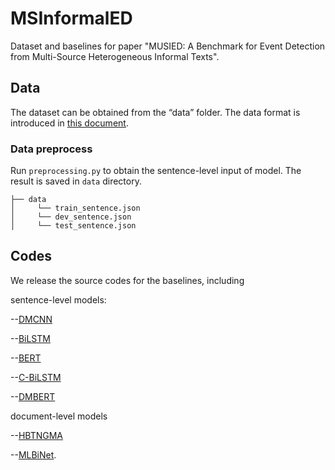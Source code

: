 # MSInformalED
Dataset and baselines for paper "MUSIED: A Benchmark for Event Detection from Multi-Source Heterogeneous Informal Texts".

## Data

The dataset can be obtained from the “data” folder. The data format is introduced in [this document](data/README.md).

### Data preprocess

Run `preprocessing.py` to obtain the sentence-level input of model. The result is saved in `data` directory.
```
├── data
│     └── train_sentence.json
│     └── dev_sentence.json
│     └── test_sentence.json
```

## Codes

We release the source codes for the baselines, including 

sentence-level models: 

--[DMCNN](code/DMCNN)

--[BiLSTM](code/BiLSTM)

--[BERT](code/BERT)

--[C-BiLSTM](code/C-BiLSTM)

--[DMBERT](code/DMBERT)

document-level models

--[HBTNGMA](code/HBTNGMA)

--[MLBiNet](code/MLBiNet).
